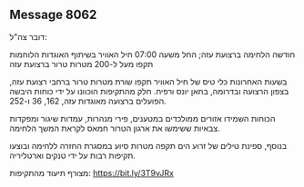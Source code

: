 ## Message 8062

דובר צה"ל:

חודשה הלחימה ברצועת עזה; החל משעה 07:00 חיל האוויר בשיתוף האוגדות הלוחמות תקפו מעל ל-200 מטרות טרור ברצועת עזה

בשעות האחרונות כלי טיס של חיל האוויר תקפו שורת מטרות טרור ברחבי רצועת עזה, בצפון הרצועה ובדרומה, בחאן יונס ורפיח. 
חלק מהתקיפות הוכוונו על ידי כוחות היבשה הפועלים ברצועה מאוגדות עזה, 162, 36 ו-252.

הכוחות השמידו אזורים ממולכדים במטענים, פירי מנהרות, עמדות שיגור ומפקדות צבאיות ששימשו את ארגון הטרור חמאס לקראת המשך הלחימה.

בנוסף, ספינת טילים של זרוע הים תקפה מטרות סיוע במסגרת החזרה ללחימה ובוצעו תקיפות רבות על ידי טנקים וארטליריה. 

מצורף תיעוד מהתקיפות: https://bit.ly/3T9vJRx

